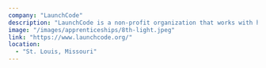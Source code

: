 ```yaml
---
company: "LaunchCode"
description: "LaunchCode is a non-profit organization that works with hundreds of companies to set up paid apprenticeships in technology for talented people who lack traditional credentials."
image: "/images/apprenticeships/8th-light.jpeg"
link: "https://www.launchcode.org/"
location:
  - "St. Louis, Missouri"
---
```

